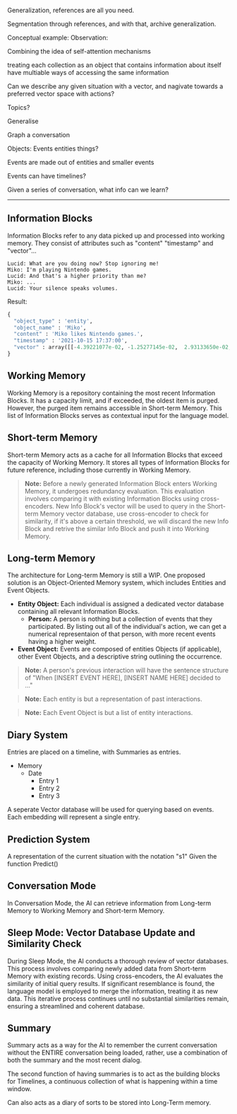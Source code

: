 
Generalization, references are all you need.

Segmentation through references, and with that, archive generalization.

Conceptual example:
Observation: 

Combining the idea of self-attention mechanisms



treating each collection as an object that contains information about itself
have multiable ways of accessing the same information

Can we describe any given situation with a vector, and nagivate towards a preferred vector space with actions?

Topics?

Generalise

Graph a conversation

Objects:
  Events
  entities
  things?

Events are made out of 
entities and smaller events

Events can have timelines?

Given a series of conversation, what info can we learn?

---
## Information Blocks
Information Blocks refer to any data picked up and processed into working memory. They consist of attributes such as "content" "timestamp" and "vector"...
```
Lucid: What are you doing now? Stop ignoring me!
Miko: I'm playing Nintendo games.
Lucid: And that's a higher priority than me?
Miko: ...
Lucid: Your silence speaks volumes.
```
Result:
```python
{
  "object_type" : 'entity',
  "object_name" : 'Miko',
  "content" : 'Miko likes Nintendo games.',
  "timestamp" : '2021-10-15 17:37:00',
  "vector" : array([[-4.39221077e-02, -1.25277145e-02,  2.93133650e-02,],[...]], dtype=float32),
}
```
## Working Memory
Working Memory is a repository containing the most recent Information Blocks. It has a capacity limit, and if exceeded, the oldest item is purged. However, the purged item remains accessible in Short-term Memory. This list of Information Blocks serves as contextual input for the language model.

## Short-term Memory
Short-term Memory acts as a cache for all Information Blocks that exceed the capacity of Working Memory. It stores all types of Information Blocks for future reference, including those currently in Working Memory.

> **Note:** 
Before a newly generated Information Block enters Working Memory, it undergoes redundancy evaluation. This evaluation involves comparing it with existing Information Blocks using cross-encoders.
New Info Block's vector will be used to query in the Short-term Memory vector database, use cross-encoder to check for similarity, if it's above a certain threshold, we will discard the new Info Block and retrive the similar Info Block and push it into Working Memory.

## Long-term Memory
The architecture for Long-term Memory is still a WIP. One proposed solution is an Object-Oriented Memory system, which includes Entities and Event Objects.

- **Entity Object:** Each individual is assigned a dedicated vector database containing all relevant Information Blocks.
  - **Person:** A person is nothing but a collection of events that they participated. By listing out all of the individual's action, we can get a numerical representaion of that person, with more recent events having a higher weight.
- **Event Object:** Events are composed of entities Objects (if applicable), other Event Objects, and a descriptive string outlining the occurrence.

> **Note:** A person's previous interaction will have the sentence structure of "When [INSERT EVENT HERE], [INSERT NAME HERE] decided to ..."

> **Note:** Each entity is but a representation of past interactions.

> **Note:** Each Event Object is but a list of entity interactions.

## Diary System
Entries are placed on a timeline, with Summaries as entries.
- Memory
  - Date
    - Entry 1
    - Entry 2
    - Entry 3

A seperate Vector database will be used for querying based on events.
Each embedding will represent a single entry.

## Prediction System
A representation of the current situation with the notation "s1"
Given the function Predict()


## Conversation Mode
In Conversation Mode, the AI can retrieve information from Long-term Memory to Working Memory and Short-term Memory.

## Sleep Mode: Vector Database Update and Similarity Check
During Sleep Mode, the AI conducts a thorough review of vector databases. This process involves comparing newly added data from Short-term Memory with existing records. Using cross-encoders, the AI evaluates the similarity of initial query results. If significant resemblance is found, the language model is employed to merge the information, treating it as new data. This iterative process continues until no substantial similarities remain, ensuring a streamlined and coherent database.

## Summary
Summary acts as a way for the AI to remember the current conversation without the ENTIRE conversation being loaded, rather, use a combination of both the summary and the most recent dialog.

The second function of having summaries is to act as the building blocks for Timelines, a continuous collection of what is happening within a time window.

Can also acts as a diary of sorts to be stored into Long-Term memory.